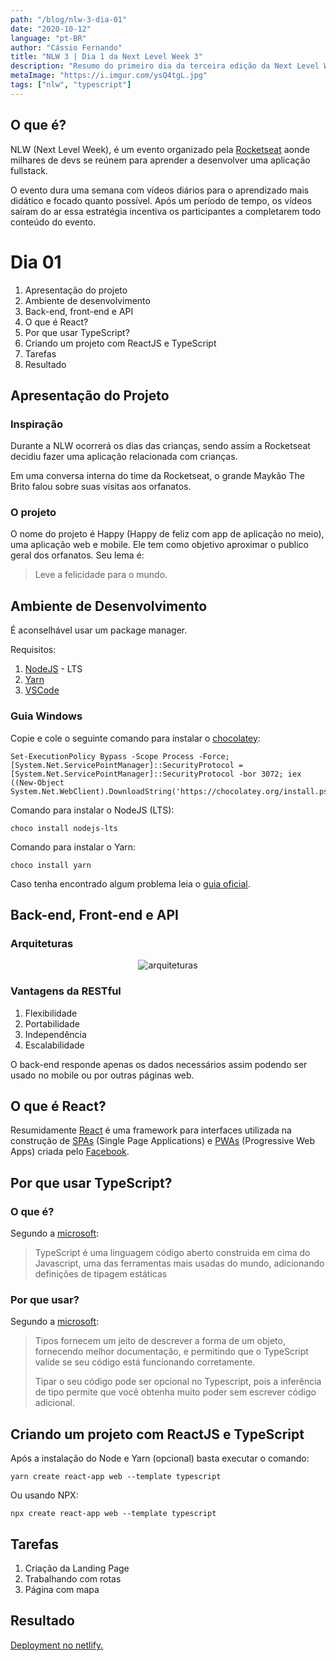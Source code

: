 ```yaml
---
path: "/blog/nlw-3-dia-01"
date: "2020-10-12"
language: "pt-BR"
author: "Cássio Fernando"
title: "NLW 3 | Dia 1 da Next Level Week 3"
description: "Resumo do primeiro dia da terceira edição da Next Level Week"
metaImage: "https://i.imgur.com/ysQ4tgL.jpg"
tags: ["nlw", "typescript"]
---
```

## O que é?
NLW (Next Level Week), é um evento organizado pela [Rocketseat](https://rocketseat.com.br/) aonde milhares de devs se reúnem para aprender a desenvolver uma aplicação fullstack.

O evento dura uma semana com vídeos diários para o aprendizado mais didático e focado quanto possível. Após um período de tempo, os vídeos saíram do ar essa estratégia incentiva os participantes a completarem todo conteúdo do evento.

# Dia 01

 1. Apresentação do projeto
 2. Ambiente de desenvolvimento
 3. Back-end, front-end e API
 4. O que é React?
 5. Por que usar TypeScript?
 6. Criando um projeto com ReactJS e TypeScript
 7. Tarefas
 8. Resultado

## Apresentação do Projeto

### Inspiração

Durante a NLW ocorrerá os dias das crianças, sendo assim a Rocketseat decidiu fazer uma aplicação relacionada com crianças.

Em uma conversa interna do time da Rocketseat, o grande Maykão The Brito falou sobre suas visitas aos orfanatos.

### O projeto

O nome do projeto é Happy (Happy de feliz com app de aplicação no meio), uma aplicação web e mobile. Ele tem como objetivo aproximar o publico geral dos orfanatos. Seu lema é:

> Leve a felicidade para o mundo.

## Ambiente de Desenvolvimento

É aconselhável usar um package manager.

Requisitos:

 1. [NodeJS](https://nodejs.org/en/) - LTS
 2. [Yarn](https://yarnpkg.com/)
 3. [VSCode](https://code.visualstudio.com/)

### Guia Windows

Copie e cole o seguinte comando para instalar o [chocolatey](https://chocolatey.org/install):

```shell
Set-ExecutionPolicy Bypass -Scope Process -Force; [System.Net.ServicePointManager]::SecurityProtocol = [System.Net.ServicePointManager]::SecurityProtocol -bor 3072; iex ((New-Object System.Net.WebClient).DownloadString('https://chocolatey.org/install.ps1'))
```

Comando para instalar o NodeJS (LTS):

```shell
choco install nodejs-lts
```

Comando para instalar o Yarn:

```shell
choco install yarn
```

Caso tenha encontrado algum problema leia o [guia oficial](https://www.notion.so/Instala-o-das-ferramentas-9eee9e25550e4477b3d0b432b605aca2).

## Back-end, Front-end e API

### Arquiteturas

<p align="center">
  <img src="https://i.imgur.com/7Net3zb.png" alt="arquiteturas">
</p>

### Vantagens da RESTful

 1. Flexibilidade
 2. Portabilidade
 3. Independência
 4. Escalabilidade

O back-end responde apenas os dados necessários assim podendo ser usado no mobile ou por outras páginas web.

## O que é React?

Resumidamente [React](https://github.com/facebook/react) é uma framework para interfaces utilizada na construção de [SPAs](https://en.wikipedia.org/wiki/Single-page_application) (Single Page Applications) e [PWAs](https://en.wikipedia.org/wiki/Progressive_web_application) (Progressive Web Apps) criada pelo [Facebook](https://github.com/facebook).

## Por que usar TypeScript?

### O que é?

Segundo a [microsoft](https://www.typescriptlang.org/pt/):

> TypeScript é uma linguagem código aberto construida em cima do Javascript, uma das ferramentas mais usadas do mundo, adicionando definições de tipagem estáticas

### Por que usar?

Segundo a [microsoft](https://www.typescriptlang.org/pt/):

> Tipos fornecem um jeito de descrever a forma de um objeto, fornecendo melhor documentação, e permitindo que o TypeScript valide se seu código está funcionando corretamente.
> 
> Tipar o seu código pode ser opcional no Typescript, pois a inferência de tipo permite que você obtenha muito poder sem escrever código adicional.

## Criando um projeto com ReactJS e TypeScript

Após a instalação do Node e Yarn (opcional) basta executar o comando:

```shell
yarn create react-app web --template typescript
```

Ou usando NPX:

```shell
npx create react-app web --template typescript
```

## Tarefas

 1. Criação da Landing Page
 2. Trabalhando com rotas
 3. Página com mapa

## Resultado

[Deployment no netlify.](https://happy-frontend.netlify.app/)